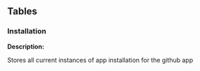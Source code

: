 ## Tables
### Installation
**Description:**

Stores all current instances of app installation for the github app
